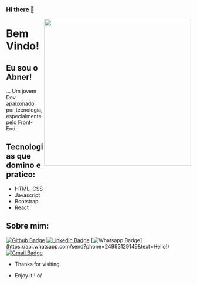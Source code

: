 ### Hi there 👋

<img align="right" width="400" height="400" src="https://github.blog/wp-content/uploads/2014/05/db213bb4-d22e-11e3-8549-ea607b77ad7c.png">
 
# Bem Vindo!
 
## Eu sou o Abner!
 
… Um jovem Dev apaixonado por tecnologia, especialmente pelo Front-End!

## Tecnologias que domino e pratico:

- HTML, CSS
- Javascript
- Bootstrap
- React

  
## Sobre mim:
[![Github Badge](https://img.shields.io/badge/-Github-000?style=flat-square&logo=Github&logoColor=white&link=https://github.com/abnersuhettdev)](https://github.com/abnersuhettdev)
[![Linkedin Badge](https://img.shields.io/badge/-LinkedIn-blue?style=flat-square&logo=Linkedin&logoColor=white&link=https://www.linkedin.com/in/abner-suhett-8bbb45175/)](https://www.linkedin.com/in/abner-suhett-8bbb45175/)
[![Whatsapp Badge](https://img.shields.io/badge/-Whatsapp-4CA143?style=flat-square&labelColor=4CA143&logo=whatsapp&logoColor=white&link=https://api.whatsapp.com/send?phone=24993129149&text=Hello!)](https://api.whatsapp.com/send?phone=24993129149&text=Hello!)
[![Gmail Badge](https://img.shields.io/badge/-Gmail-c14438?style=flat-square&logo=Gmail&logoColor=white&link=mailto:abner.suhett@gmail.com)](mailto:abner.suhett@gmail.com)
 
- Thanks for visiting. 
 
- Enjoy it!! o/
